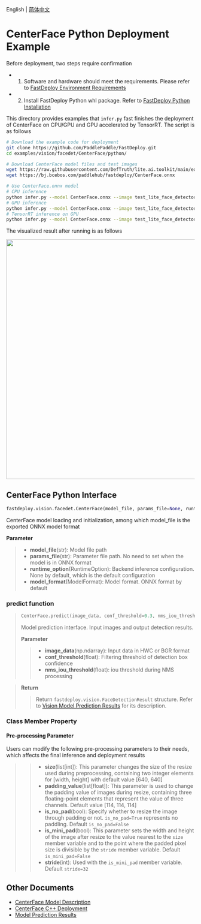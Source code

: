 English | [简体中文](README_CN.md)
# CenterFace Python Deployment Example

Before deployment, two steps require confirmation

- 1. Software and hardware should meet the requirements. Please refer to [FastDeploy Environment Requirements](../../../../../docs/en/build_and_install/download_prebuilt_libraries.md)  
- 2. Install FastDeploy Python whl package. Refer to [FastDeploy Python Installation](../../../../../docs/en/build_and_install/download_prebuilt_libraries.md)

This directory provides examples that `infer.py` fast finishes the deployment of CenterFace on CPU/GPU and GPU accelerated by TensorRT. The script is as follows

```bash
# Download the example code for deployment
git clone https://github.com/PaddlePaddle/FastDeploy.git
cd examples/vision/facedet/CenterFace/python/

# Download CenterFace model files and test images
wget https://raw.githubusercontent.com/DefTruth/lite.ai.toolkit/main/examples/lite/resources/test_lite_face_detector_3.jpg
wget https://bj.bcebos.com/paddlehub/fastdeploy/CenterFace.onnx

# Use CenterFace.onnx model
# CPU inference
python infer.py --model CenterFace.onnx --image test_lite_face_detector_3.jpg --device cpu
# GPU inference
python infer.py --model CenterFace.onnx --image test_lite_face_detector_3.jpg --device gpu
# TensorRT inference on GPU 
python infer.py --model CenterFace.onnx --image test_lite_face_detector_3.jpg --device gpu --use_trt True
```

The visualized result after running is as follows

<img width="640" src="https://user-images.githubusercontent.com/44280887/215670067-e14b5205-e303-4c3a-9812-be4a81173dc6.jpg">

## CenterFace Python Interface 

```python
fastdeploy.vision.facedet.CenterFace(model_file, params_file=None, runtime_option=None, model_format=ModelFormat.ONNX)
```

CenterFace model loading and initialization, among which model_file is the exported ONNX model format

**Parameter**

> * **model_file**(str): Model file path 
> * **params_file**(str): Parameter file path. No need to set when the model is in ONNX format
> * **runtime_option**(RuntimeOption): Backend inference configuration. None by default, which is the default configuration
> * **model_format**(ModelFormat): Model format. ONNX format by default

### predict function

> ```python
> CenterFace.predict(image_data, conf_threshold=0.3, nms_iou_threshold=0.5)
> ```
>
> Model prediction interface. Input images and output detection results.
>
> **Parameter**
>
> > * **image_data**(np.ndarray): Input data in HWC or BGR format
> > * **conf_threshold**(float):  Filtering threshold of detection box confidence
> > * **nms_iou_threshold**(float): iou threshold during NMS processing


> **Return**
>
> > Return `fastdeploy.vision.FaceDetectionResult`  structure. Refer to [Vision Model Prediction Results](../../../../../docs/api/vision_results/) for its description.

### Class Member Property
#### Pre-processing Parameter
Users can modify the following pre-processing parameters to their needs, which affects the final inference and deployment results

> > * **size**(list[int]): This parameter changes the size of the resize used during preprocessing, containing two integer elements for [width, height] with default value [640, 640]
> > * **padding_value**(list[float]): This parameter is used to change the padding value of images during resize, containing three floating-point elements that represent the value of three channels. Default value [114, 114, 114]
> > * **is_no_pad**(bool): Specify whether to resize the image through padding or not. `is_no_pad=True` represents no paddling. Default `is_no_pad=False`
> > * **is_mini_pad**(bool): This parameter sets the width and height of the image after resize to the value nearest to the `size` member variable and to the point where the padded pixel size is divisible by the `stride` member variable. Default `is_mini_pad=False`
> > * **stride**(int): Used with the `is_mini_pad` member variable. Default `stride=32`

## Other Documents

- [CenterFace Model Description](..)
- [CenterFace C++ Deployment](../cpp)
- [Model Prediction Results](../../../../../docs/api/vision_results/)
